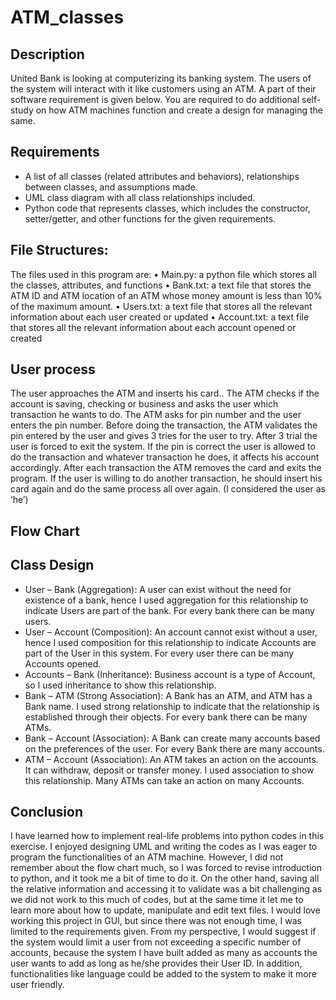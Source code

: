 # ATM_classes

## Description
United Bank is looking at computerizing its banking system. The users of the system will interact with it like customers using an ATM. A part of their software requirement is given below. You are required to do additional self-study on how ATM machines function and create a design for managing the same.

## Requirements  
*	A list of all classes (related attributes and behaviors), relationships between classes, and assumptions made.
*	UML class diagram with all class relationships included.
*	Python code that represents classes, which includes the constructor, setter/getter, and other functions for the given requirements.

## File Structures: 
The files used in this program are:
•	Main.py: a python file which stores all the classes, attributes, and functions 
•	Bank.txt: a text file that stores the ATM ID and ATM location of an ATM whose money amount is less than 10% of the maximum amount. 
•	Users.txt: a text file that stores all the relevant information about each user created or updated
•	Account.txt: a text file that stores all the relevant information about each account opened or created 


## User process 
The user approaches the ATM and inserts his card.. The ATM checks if the account is saving, checking or business and asks the user which transaction he wants to do. The ATM asks for pin number and the user enters the pin number. Before doing the transaction, the ATM validates the pin entered by the user and gives 3 tries for the user to try. After 3 trial the user is forced to exit the system. If the pin is correct the user is allowed to do the transaction and whatever transaction he does, it affects his account accordingly. After each transaction the ATM removes the card and exits the program. If the user is willing to do another transaction, he should insert his card again and do the same process all over again.
(I considered the user as ‘he’)

## Flow Chart


## Class Design 
* User – Bank (Aggregation): A user can exist without the need for existence of a bank, hence I used aggregation for this relationship to indicate Users are part of the bank.  For every bank there can be many users.
* User – Account (Composition): An account cannot exist without a user, hence I used composition for this relationship to indicate Accounts are part of the User in this system. For every user there can be many Accounts opened.
* Accounts – Bank (Inheritance): Business account is a type of Account, so I used inheritance to show this relationship.
* Bank – ATM (Strong Association): A Bank has an ATM, and ATM has a Bank name. I used strong relationship to indicate that the relationship is established through their objects. For every bank there can be many ATMs.
* Bank – Account (Association): A Bank can create many accounts based on the preferences of the user. For every Bank there are many accounts.
* ATM – Account (Association): An ATM takes an action on the accounts. It can withdraw, deposit or transfer money. I used association to show this relationship. Many ATMs can take an action on many Accounts.



## Conclusion 
I have learned how to implement real-life problems into python codes in this exercise. I enjoyed designing UML and writing the codes as I was eager to program the functionalities of an ATM machine. However, I did not remember about the flow chart much, so I was forced to revise introduction to python, and it took me a bit of time to do it. On the other hand, saving all the relative information and accessing it to validate was a bit challenging as we did not work to this much of codes, but at the same time it let me to learn more about how to update, manipulate and edit text files. I would love working this project in GUI, but since there was not enough time, I was limited to the requirements given. From my perspective, I would suggest if the system would limit a user from not exceeding a specific number of accounts, because the system I have built added as many as accounts the user wants to add as long as he/she provides their User ID. In addition, functionalities like language could be added to the system to make it more user friendly. 
